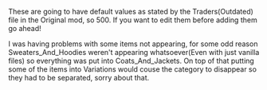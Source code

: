 These are going to have default values as stated by the Traders(Outdated) file in the Original mod, so 500. If you want to edit them before adding them go ahead!

I was having problems with some items not appearing, for some odd reason Sweaters_And_Hoodies weren't appearing whatsoever(Even with just vanilla files) so everything was put into Coats_And_Jackets. On top of that putting some  of the items into Variations would couse the category to disappear so they had to be separated, sorry about that.
